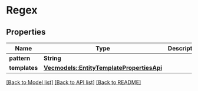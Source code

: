 # Regex

## Properties

Name | Type | Description | Notes
------------ | ------------- | ------------- | -------------
**pattern** | **String** |  | 
**templates** | [**Vec<models::EntityTemplatePropertiesApi>**](EntityTemplatePropertiesApi.md) |  | 

[[Back to Model list]](../README.md#documentation-for-models) [[Back to API list]](../README.md#documentation-for-api-endpoints) [[Back to README]](../README.md)


